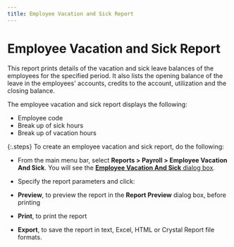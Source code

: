 ```yaml
---
title: Employee Vacation and Sick Report
---
```


# Employee Vacation and Sick Report


This report prints details of the vacation and sick leave balances of  the employees for the specified period. It also lists the opening balance  of the leave in the employees' accounts, credits to the account, utilization  and the closing balance.


The employee vacation and sick report displays the following:

- Employee code
- Break up of sick  hours
- Break up of vacation  hours



{:.steps}
To create an employee vacation and sick report,  do the following:

- From the main  menu bar, select **Reports &gt; Payroll 
 &gt; Employee Vacation And Sick**. You will see the [**Employee Vacation And Sick** dialog box]({{site.prl_baseurl}}/misc/employee_vacation_and_sick_dialog_box_sfr.html).
- Specify the  report parameters and click:


- **Preview**,  to preview the report in the **Report Preview**  dialog box, before printing
- **Print**,  to print the report
- **Export**,  to save the report in text, Excel, HTML or Crystal Report file formats.

